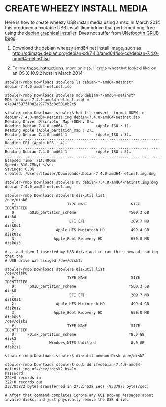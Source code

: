 CREATE WHEEZY INSTALL MEDIA
============================

Here is how to create wheezy USB install media using a mac. In
March 2014 this produced a bootable USB install thumbdrive that performed bug-free
using the [debian graphical installer](http://debian-handbook.info/browse/stable/sect.installation-steps.html).
Does not suffer from [UNetbootin GRUB bugs](https://bugs.launchpad.net/unetbootin/+bug/532380).

1. Download the debian wheezy amd64 net install image, such as http://cdimage.debian.org/debian-cd/7.4.0/amd64/iso-cd/debian-7.4.0-amd64-netinst.iso

2. Follow [these instructions](http://www.ubuntu.com/download/desktop/create-a-usb-stick-on-mac-osx), more or less. Here's what that looked like on an OS X 10.9.2 host in March 2014:


```
stowler-rmbp:Downloads stowler$ ls debian-*-amd64-netinst*
debian-7.4.0-amd64-netinst.iso

stowler-rmbp:Downloads stowler$ md5 debian-*-amd64-netinst*
MD5 (debian-7.4.0-amd64-netinst.iso) = e7e9433973f082a297793c3c5010b2c5

stowler-rmbp:Downloads stowler$ hdiutil convert -format UDRW -o debian-7.4.0-amd64-netinst.img debian-7.4.0-amd64-netinst.iso 
Reading Driver Descriptor Map (DDM : 0)…
Reading Debian 7.4.0 amd64 1             (Apple_ISO : 1)…
Reading Apple (Apple_partition_map : 2)…
Reading Debian 7.4.0 amd64 1             (Apple_ISO : 3)…
..............................................................................
Reading EFI (Apple_HFS : 4)…
..............................................................................
Reading Debian 7.4.0 amd64 1             (Apple_ISO : 5)…
...........................................................................................................................................................................................................................................
Elapsed Time: 714.486ms
Speed: 310.7Mbytes/sec
Savings: 0.0%
created: /Users/stowler/Downloads/debian-7.4.0-amd64-netinst.img.dmg

stowler-rmbp:Downloads stowler$ mv debian-7.4.0-amd64-netinst.img.dmg debian-7.4.0-amd64-netinst.img

stowler-rmbp:Downloads stowler$ diskutil list
/dev/disk0
   #:                       TYPE NAME                    SIZE       IDENTIFIER
   0:      GUID_partition_scheme                        *500.3 GB   disk0
   1:                        EFI EFI                     209.7 MB   disk0s1
   2:                  Apple_HFS Macintosh HD            499.4 GB   disk0s2
   3:                 Apple_Boot Recovery HD             650.0 MB   disk0s3

# ...and then I inserted my USB drive and re-ran this command, noting that the
# USB drive was assiged /dev/disk2:

stowler-rmbp:Downloads stowler$ diskutil list
/dev/disk0
   #:                       TYPE NAME                    SIZE       IDENTIFIER
   0:      GUID_partition_scheme                        *500.3 GB   disk0
   1:                        EFI EFI                     209.7 MB   disk0s1
   2:                  Apple_HFS Macintosh HD            499.4 GB   disk0s2
   3:                 Apple_Boot Recovery HD             650.0 MB   disk0s3
/dev/disk2
   #:                       TYPE NAME                    SIZE       IDENTIFIER
   0:     FDisk_partition_scheme                        *8.0 GB     disk2
   1:               Windows_NTFS Untitled                8.0 GB     disk2s1

stowler-rmbp:Downloads stowler$ diskutil unmountDisk /dev/disk2

stowler-rmbp:Downloads stowler$ sudo dd if=debian-7.4.0-amd64-netinst.img of=/dev/rdisk2 bs=1m
Password:
222+0 records in
222+0 records out
232783872 bytes transferred in 27.264538 secs (8537972 bytes/sec)

# After that command completes ignore any GUI pop-up messages about invalid disks, and just physically remove the USB drive.
```

